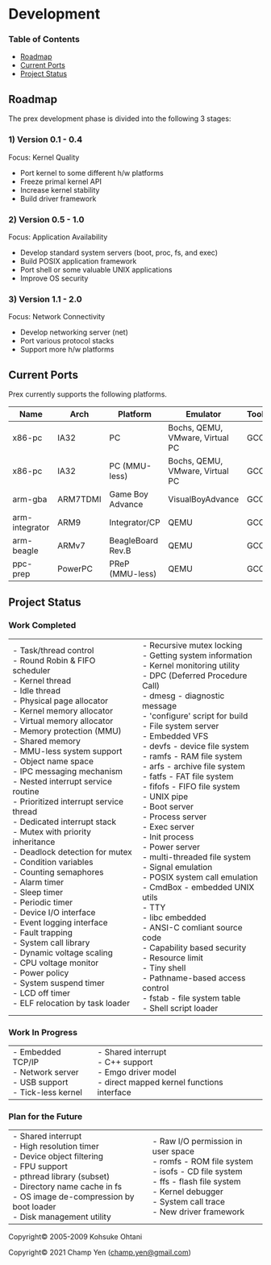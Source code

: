 # Development

### Table of Contents

- [Roadmap](#roadmap)
- [Current Ports](#current-ports)
- [Project Status](#project-status)

## Roadmap

The prex development phase is divided into the following 3 stages:

### 1) Version 0.1 - 0.4

Focus: Kernel Quality

- Port kernel to some different h/w platforms
- Freeze primal kernel API
- Increase kernel stability
- Build driver framework

### 2) Version 0.5 - 1.0

Focus: Application Availability

- Develop standard system servers (boot, proc, fs, and exec)
- Build POSIX application framework
- Port shell or some valuable UNIX applications  
- Improve OS security

### 3) Version 1.1 - 2.0

Focus: Network Connectivity

- Develop networking server (net)
- Port various protocol stacks
- Support more h/w platforms



## Current Ports

Prex currently supports the following platforms.

| Name           | Arch     | Platform         | Emulator                        | Toolchain          |
| -------------- | -------- | ---------------- | ------------------------------- | ------------------ |
| x86-pc         | IA32     | PC               | Bochs, QEMU, VMware, Virtual PC | GCC                |
| x86-pc         | IA32     | PC (MMU-less)    | Bochs, QEMU, VMware, Virtual PC | GCC                |
| arm-gba        | ARM7TDMI | Game Boy Advance | VisualBoyAdvance                | GCC                |
| arm-integrator | ARM9     | Integrator/CP    | QEMU                            | GCC                |
| arm-beagle     | ARMv7    | BeagleBoard Rev.B| QEMU                            | GCC                |
| ppc-prep       | PowerPC  | PReP (MMU-less)  | QEMU                            | GCC                |



## Project Status

### Work Completed

|                                                                                                                                                                                                                                                                                                                                                                                                                                                                                                                                                                                                                                                                                                                                                                                                                                                                                |                                                                                                                                                                                                                                                                                                                                                                                                                                                                                                                                                                                                                                                                                                                                                                                                                                                               |
| ------------------------------------------------------------------------------------------------------------------------------------------------------------------------------------------------------------------------------------------------------------------------------------------------------------------------------------------------------------------------------------------------------------------------------------------------------------------------------------------------------------------------------------------------------------------------------------------------------------------------------------------------------------------------------------------------------------------------------------------------------------------------------------------------------------------------------------------------------------------------------ | ------------------------------------------------------------------------------------------------------------------------------------------------------------------------------------------------------------------------------------------------------------------------------------------------------------------------------------------------------------------------------------------------------------------------------------------------------------------------------------------------------------------------------------------------------------------------------------------------------------------------------------------------------------------------------------------------------------------------------------------------------------------------------------------------------------------------------------------------------------- |
| - Task/thread control<br>- Round Robin & FIFO scheduler<br>- Kernel thread<br>- Idle thread<br>- Physical page allocator<br>- Kernel memory allocator<br>- Virtual memory allocator<br>- Memory protection (MMU)<br>- Shared memory<br>- MMU-less system support<br>- Object name space<br>- IPC messaging mechanism<br>- Nested interrupt service routine<br>- Prioritized interrupt service thread<br>- Dedicated interrupt stack<br>- Mutex with priority inheritance<br>- Deadlock detection for mutex<br>- Condition variables<br>- Counting semaphores<br>- Alarm timer<br>- Sleep timer<br>- Periodic timer<br>- Device I/O interface<br>- Event logging interface<br>- Fault trapping<br>- System call library<br>- Dynamic voltage scaling<br>- CPU voltage monitor<br>- Power policy<br>- System suspend timer<br>- LCD off timer<br>- ELF relocation by task loader | - Recursive mutex locking<br>- Getting system information<br>- Kernel monitoring utility<br>- DPC (Deferred Procedure Call)<br>- dmesg - diagnostic message<br>- 'configure' script for build<br>- File system server<br>- Embedded VFS<br>- devfs - device file system<br>- ramfs - RAM file system<br>- arfs - archive file system<br>- fatfs - FAT file system<br>- fifofs - FIFO file system<br>- UNIX pipe<br>- Boot server<br>- Process server<br>- Exec server<br>- Init process<br>- Power server<br>- multi-threaded file system<br>- Signal emulation<br>- POSIX system call emulation<br>- CmdBox - embedded UNIX utils<br>- TTY<br>- libc embedded<br>- ANSI-C comliant source code<br>- Capability based security<br>- Resource limit<br>- Tiny shell<br>- Pathname-based access control<br>- fstab - file system table<br>- Shell script loader |

### Work In Progress

|                                                              |      |
| ------------------------------------------------------------ | ---- |
| - Embedded TCP/IP<br>- Network server<br>- USB support<br>- Tick-less kernel<br> | - Shared interrupt<br>- C++ support<br>- Emgo driver model<br>- direct mapped kernel functions interface    |

### Plan for the Future

|                                                              |                                                              |
| ------------------------------------------------------------ | ------------------------------------------------------------ |
| - Shared interrupt<br>- High resolution timer<br>- Device object filtering<br>- FPU support<br>- pthread library (subset)<br>- Directory name cache in fs<br>- OS image de-compression by boot loader<br>- Disk management utility | - Raw I/O permission in user space<br>- romfs - ROM file system<br>- isofs - CD file system<br>- ffs - flash file system<br>- Kernel debugger<br>- System call trace<br>- New driver framework |



Copyright© 2005-2009 Kohsuke Ohtani

Copyright© 2021 Champ Yen (champ.yen@gmail.com)
